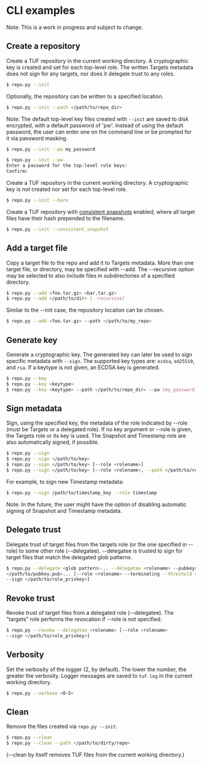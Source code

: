 # CLI examples #

Note: This is a work in progress and subject to change.

## Create a repository ##

Create a TUF repository in the current working directory.  A cryptographic key
is created and set for each top-level role.  The written Targets metadata does
not sign for any targets, nor does it delegate trust to any roles.

```Bash
$ repo.py --init
```

Optionally, the repository can be written to a specified location.
```Bash
$ repo.py --init --path </path/to/repo_dir>
```

Note:  The default top-level key files created with `--init` are saved to disk
encrypted, with a default password of 'pw'.  Instead of using the default
password, the user can enter one on the command line or be prompted
for it via password masking.
```Bash
$ repo.py --init --pw my_password
```

```Bash
$ repo.py --init --pw
Enter a password for the top-level role keys:
Confirm:
```


Create a TUF repository in the current working directory.  A cryptographic key
is *not* created nor set for each top-level role.
```Bash
$ repo.py --init --bare
```



Create a TUF repository with [consistent
snapshots](https://github.com/theupdateframework/specification/blob/master/tuf-spec.md#7-consistent-snapshots)
enabled, where all target files have their hash prepended to the filename.
```Bash
$ repo.py --init --consistent_snapshot
```



## Add a target file ##

Copy a target file to the repo and add it to Targets metadata.  More than one
target file, or directory, may be specified with --add.  The --recursive option
may be selected to also include files in subdirectories of a specified
directory.
```Bash
$ repo.py --add <foo.tar.gz> <bar.tar.gz>
$ repo.py --add </path/to/dir> [--recursive]
```

Similar to the --init case, the repository location can be chosen.
```Bash
$ repo.py --add <foo.tar.gz> --path </path/to/my_repo>
```



## Generate key ##
Generate a cryptographic key.  The generated key can later be used to sign
specific metadata with `--sign`.  The supported key types are: `ecdsa`,
`ed25519`, and `rsa`.  If a keytype is not given, an ECDSA key is generated.
```Bash
$ repo.py --key
$ repo.py --key <keytype>
$ repo.py --key <keytype> --path </path/to/repo_dir> --pw [my_password], --filename <key_filename>
```



## Sign metadata ##
Sign, using the specified key, the metadata of the role indicated by --role
(must be Targets or a delegated role).  If no key argument or --role is given,
the Targets role or its key is used.  The Snapshot and Timestamp role are also
automatically signed, if possible.
```Bash
$ repo.py --sign
$ repo.py --sign </path/to/key>
$ repo.py --sign </path/to/key> [--role <rolename>]
$ repo.py --sign </path/to/key> [--role <rolename>, --path </path/to/repo>]
```

For example, to sign new Timestamp metadata:
```Bash
$ repo.py --sign /path/to/timestamp_key --role timestamp
```

Note: In the future, the user might have the option of disabling automatic
signing of Snapshot and Timestamp metadata.



## Delegate trust ##

Delegate trust of target files from the targets role (or the one specified
in --role) to some other role (--delegatee).  --delegatee is trusted to
sign for target files that match the delegated glob patterns.
```Bash
$ repo.py --delegate <glob pattern>... --delegatee <rolename> --pubkeys
</path/to/pubkey.pub>... [--role <rolename> --terminating --threshold <X>
--sign </path/to/role_privkey>]
```



## Revoke trust ##

Revoke trust of target files from a delegated role (--delegatee).  The
"targets" role performs the revocation if --role is not specified.
```Bash
$ repo.py --revoke --delegatee <rolename> [--role <rolename>
--sign </path/to/role_privkey>]
```



## Verbosity ##

Set the verbosity of the logger (2, by default).  The lower the number, the
greater the verbosity.  Logger messages are saved to `tuf.log` in the current
working directory.
```Bash
$ repo.py --verbose <0-5>
```



## Clean ##

Remove the files created via `repo.py --init`.
```Bash
$ repo.py --clean
$ repo.py --clean --path </path/to/dirty/repo>
```
(--clean by itself removes TUF files from the current working directory.)
